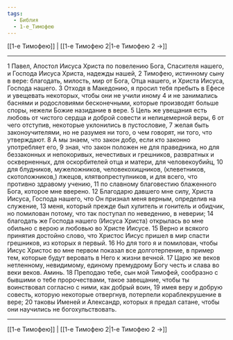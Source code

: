 ```yaml
---
tags:
  - Библия
  - 1-е_Тимофею
---
```

[[1-е Тимофею]] | [[1-е Тимофею 2|1-е Тимофею 2 →]]

---
1 Павел, Апостол Иисуса Христа по повелению Бога, Спасителя нашего, и Господа Иисуса Христа, надежды нашей,
2 Тимофею, истинному сыну в вере: благодать, милость, мир от Бога, Отца нашего, и Христа Иисуса, Господа нашего.
3 Отходя в Македонию, я просил тебя пребыть в Ефесе и увещевать некоторых, чтобы они не учили иному
4 и не занимались баснями и родословиями бесконечными, которые производят больше споры, нежели Божие назидание в вере.
5 Цель же увещания есть любовь от чистого сердца и доброй совести и нелицемерной веры,
6 от чего отступив, некоторые уклонились в пустословие,
7 желая быть законоучителями, но не разумея ни того, о чем говорят, ни того, что утверждают.
8 А мы знаем, что закон добр, если кто законно употребляет его,
9 зная, что закон положен не для праведника, но для беззаконных и непокоривых, нечестивых и грешников, развратных и оскверненных, для оскорбителей отца и матери, для человекоубийц,
10 для блудников, мужеложников, человекохищников, (клеветников, скотоложников,) лжецов, клятвопреступников, и для всего, что противно здравому учению,
11 по славному благовестию блаженного Бога, которое мне вверено.
12 Благодарю давшего мне силу, Христа Иисуса, Господа нашего, что Он признал меня верным, определив на служение,
13 меня, который прежде был хулитель и гонитель и обидчик, но помилован потому, что так поступал по неведению, в неверии;
14 благодать же Господа нашего (Иисуса Христа) открылась во мне обильно с верою и любовью во Христе Иисусе.
15 Верно и всякого принятия достойно слово, что Христос Иисус пришел в мир спасти грешников, из которых я первый.
16 Но для того я и помилован, чтобы Иисус Христос во мне первом показал все долготерпение, в пример тем, которые будут веровать в Него к жизни вечной.
17 Царю же веков нетленному, невидимому, единому премудрому Богу честь и слава во веки веков. Аминь.
18 Преподаю тебе, сын мой Тимофей, сообразно с бывшими о тебе пророчествами, такое завещание, чтобы ты воинствовал согласно с ними, как добрый воин,
19 имея веру и добрую совесть, которую некоторые отвергнув, потерпели кораблекрушение в вере;
20 таковы Именей и Александр, которых я предал сатане, чтобы они научились не богохульствовать.

---
[[1-е Тимофею]] | [[1-е Тимофею 2|1-е Тимофею 2 →]]